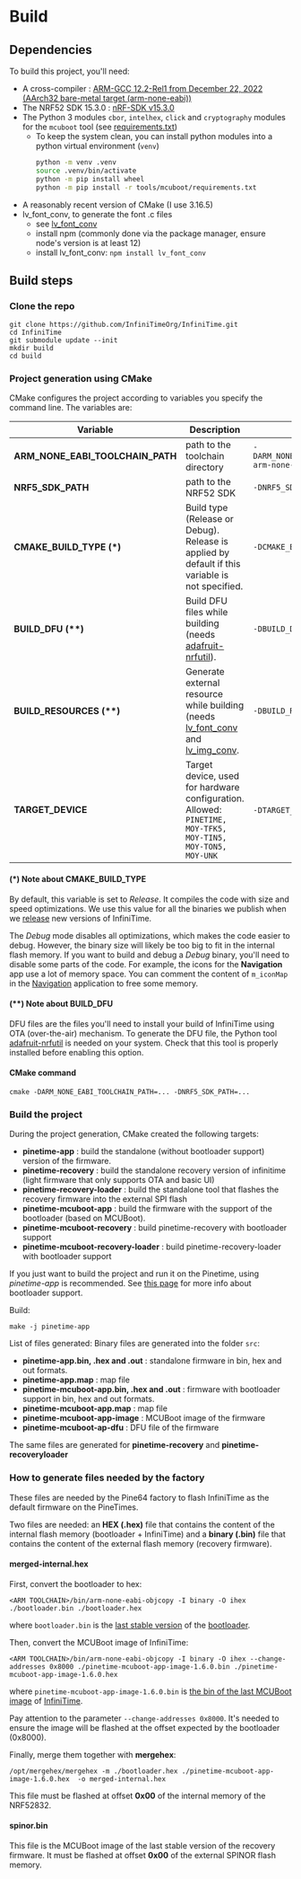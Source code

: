 # Build

## Dependencies

To build this project, you'll need:

- A cross-compiler : [ARM-GCC 12.2-Rel1 from December 22, 2022 (AArch32 bare-metal target (arm-none-eabi))](https://developer.arm.com/downloads/-/arm-gnu-toolchain-downloads)
- The NRF52 SDK 15.3.0 : [nRF-SDK v15.3.0](https://developer.nordicsemi.com/nRF5_SDK/nRF5_SDK_v15.x.x/nRF5_SDK_15.3.0_59ac345.zip)
- The Python 3 modules `cbor`, `intelhex`, `click` and `cryptography` modules for the `mcuboot` tool (see [requirements.txt](../tools/mcuboot/requirements.txt))
  - To keep the system clean, you can install python modules into a python virtual environment (`venv`)
    ```sh
    python -m venv .venv
    source .venv/bin/activate
    python -m pip install wheel
    python -m pip install -r tools/mcuboot/requirements.txt
    ```
- A reasonably recent version of CMake (I use 3.16.5)
- lv_font_conv, to generate the font .c files
  - see [lv_font_conv](https://github.com/lvgl/lv_font_conv#install-the-script)
  - install npm (commonly done via the package manager, ensure node's version is at least 12)
  - install lv_font_conv: `npm install lv_font_conv`

## Build steps

### Clone the repo

```
git clone https://github.com/InfiniTimeOrg/InfiniTime.git
cd InfiniTime
git submodule update --init
mkdir build
cd build
```

### Project generation using CMake

CMake configures the project according to variables you specify the command line. The variables are:

 Variable | Description | Example|
----------|-------------|--------|
**ARM_NONE_EABI_TOOLCHAIN_PATH**|path to the toolchain directory|`-DARM_NONE_EABI_TOOLCHAIN_PATH=/home/jf/nrf52/gcc-arm-none-eabi-10.3-2021.10/`|
**NRF5_SDK_PATH**|path to the NRF52 SDK|`-DNRF5_SDK_PATH=/home/jf/nrf52/Pinetime/sdk`|
**CMAKE_BUILD_TYPE (\*)**| Build type (Release or Debug). Release is applied by default if this variable is not specified.|`-DCMAKE_BUILD_TYPE=Debug`
**BUILD_DFU (\*\*)**|Build DFU files while building (needs [adafruit-nrfutil](https://github.com/adafruit/Adafruit_nRF52_nrfutil)).|`-DBUILD_DFU=1`
**BUILD_RESOURCES (\*\*)**| Generate external resource while building (needs [lv_font_conv](https://github.com/lvgl/lv_font_conv) and [lv_img_conv](https://github.com/lvgl/lv_img_conv). |`-DBUILD_RESOURCES=1`
**TARGET_DEVICE**|Target device, used for hardware configuration. Allowed: `PINETIME, MOY-TFK5, MOY-TIN5, MOY-TON5, MOY-UNK`|`-DTARGET_DEVICE=PINETIME` (Default)

#### (\*) Note about **CMAKE_BUILD_TYPE**
By default, this variable is set to *Release*. It compiles the code with size and speed optimizations. We use this value for all the binaries we publish when we [release](https://github.com/InfiniTimeOrg/InfiniTime/releases) new versions of InfiniTime.

The *Debug* mode disables all optimizations, which makes the code easier to debug. However, the binary size will likely be too big to fit in the internal flash memory. If you want to build and debug a *Debug* binary, you'll need to disable some parts of the code. For example, the icons for the **Navigation** app use a lot of memory space. You can comment the content of `m_iconMap` in the [Navigation](https://github.com/InfiniTimeOrg/InfiniTime/blob/develop/src/displayapp/screens/Navigation.h#L148) application to free some memory.

#### (\*\*) Note about **BUILD_DFU**
DFU files are the files you'll need to install your build of InfiniTime using OTA (over-the-air) mechanism. To generate the DFU file, the Python tool [adafruit-nrfutil](https://github.com/adafruit/Adafruit_nRF52_nrfutil) is needed on your system. Check that this tool is properly installed before enabling this option.

#### CMake command 

```
cmake -DARM_NONE_EABI_TOOLCHAIN_PATH=... -DNRF5_SDK_PATH=...
```

### Build the project

During the project generation, CMake created the following targets:

- **pinetime-app** : build the standalone (without bootloader support) version of the firmware.
- **pinetime-recovery** : build the standalone recovery version of infinitime (light firmware that only supports OTA and basic UI)
- **pinetime-recovery-loader** : build the standalone tool that flashes the recovery firmware into the external SPI flash
- **pinetime-mcuboot-app** : build the firmware with the support of the bootloader (based on MCUBoot).
- **pinetime-mcuboot-recovery** : build pinetime-recovery with bootloader support
- **pinetime-mcuboot-recovery-loader** : build pinetime-recovery-loader with bootloader support

If you just want to build the project and run it on the Pinetime, using *pinetime-app* is recommended. See [this page](../bootloader/README.md) for more info about bootloader support.

Build:

```
make -j pinetime-app
```

List of files generated:
Binary files are generated into the folder `src`:

- **pinetime-app.bin, .hex and .out** : standalone firmware in bin, hex and out formats.
- **pinetime-app.map** : map file
- **pinetime-mcuboot-app.bin, .hex and .out** : firmware with bootloader support in bin, hex and out formats.
- **pinetime-mcuboot-app.map** : map file
- **pinetime-mcuboot-app-image** : MCUBoot image of the firmware
- **pinetime-mcuboot-ap-dfu** : DFU file of the firmware

The same files are generated for **pinetime-recovery** and **pinetime-recoveryloader**

### How to generate files needed by the factory

These files are needed by the Pine64 factory to flash InfiniTime as the default firmware on the PineTimes.

Two files are needed: an **HEX (.hex)** file that contains the content of the internal flash memory (bootloader + InfiniTime) and a **binary (.bin)** file that contains the content of the external flash memory (recovery firmware).

#### merged-internal.hex

First, convert the bootloader to hex:

```
<ARM TOOLCHAIN>/bin/arm-none-eabi-objcopy -I binary -O ihex ./bootloader.bin ./bootloader.hex
```

where `bootloader.bin` is the [last stable version](https://github.com/JF002/pinetime-mcuboot-bootloader/releases) of the [bootloader](https://github.com/JF002/pinetime-mcuboot-bootloader).

Then, convert the MCUBoot image of InfiniTime:

```
<ARM TOOLCHAIN>/bin/arm-none-eabi-objcopy -I binary -O ihex --change-addresses 0x8000 ./pinetime-mcuboot-app-image-1.6.0.bin ./pinetime-mcuboot-app-image-1.6.0.hex
```

where `pinetime-mcuboot-app-image-1.6.0.bin` is [the bin of the last MCUBoot image](https://github.com/InfiniTimeOrg/InfiniTime/releases) of [InfiniTime](https://github.com/InfiniTimeOrg/InfiniTime).

Pay attention to the parameter `--change-addresses 0x8000`. It's needed to ensure the image will be flashed at the offset expected by the bootloader (0x8000).

Finally, merge them together with **mergehex**:

```
/opt/mergehex/mergehex -m ./bootloader.hex ./pinetime-mcuboot-app-image-1.6.0.hex  -o merged-internal.hex
```

This file must be flashed at offset **0x00** of the internal memory of the NRF52832.

#### spinor.bin

This file is the MCUBoot image of the last stable version of the recovery firmware. It must be flashed at offset **0x00** of the external SPINOR flash memory.
